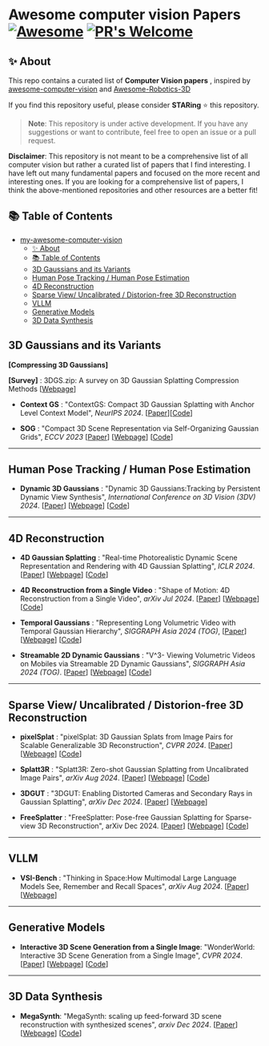 # Awesome computer vision Papers [![Awesome](https://cdn.rawgit.com/sindresorhus/awesome/d7305f38d29fed78fa85652e3a63e154dd8e8829/media/badge.svg)](https://github.com/sindresorhus/awesome)  [![PR's Welcome](https://img.shields.io/badge/PRs-welcome-brightgreen.svg?style=flat)](http://makeapullrequest.com) 

## ✨ About

This repo contains a curated list of **Computer Vision papers** , inspired by [awesome-computer-vision](https://github.com/jbhuang0604/awesome-computer-vision) and [Awesome-Robotics-3D
](https://github.com/zubair-irshad/Awesome-Robotics-3D)

If you find this repository useful, please consider **STARing** ⭐ this repository.

> **Note**: This repository is under active development. If you have any suggestions or want to contribute, feel free to open an issue or a pull request.

**Disclaimer**: This repository is not meant to be a comprehensive list of all computer vision but rather a curated list of papers that I find interesting. I have left out many fundamental papers and focused on the more recent and interesting ones. If you are looking for a comprehensive list of papers, I think the above-mentioned repositories and other resources are a better fit!

## 📚 Table of Contents
- [my-awesome-computer-vision   ](#my-awesome-computer-vision---)
  - [✨ About](#-about)
  - [📚 Table of Contents](#-table-of-contents)
  - [3D Gaussians and its Variants](#3d-gaussians-and-its-variants)
  - [Human Pose Tracking / Human Pose Estimation](#human-pose-tracking--human-pose-estimation)
  - [4D Reconstruction](#4d-reconstruction)
  - [Sparse View/ Uncalibrated / Distorion-free 3D Reconstruction](#sparse-view-uncalibrated--distorion-free-3d-reconstruction)
  - [VLLM](#vllm)
  - [Generative Models](#generative-models)
  - [3D Data Synthesis](#3d-data-synthesis)

## 3D Gaussians and its Variants

**[Compressing 3D Gaussians]**

**[Survey]** : 3DGS.zip: A survey on 3D Gaussian Splatting Compression Methods [[Webpage](https://w-m.github.io/3dgs-compression-survey/)]

* **Context GS** : "ContextGS: Compact 3D Gaussian Splatting with Anchor Level Context Model", *NeurIPS 2024*. [[Paper](https://arxiv.org/pdf/2405.20721)][[Code](https://github.com/wyf0912/ContextGS)]

* **SOG** : "Compact 3D Scene Representation via Self-Organizing Gaussian Grids", *ECCV 2023* [[Paper](https://arxiv.org/pdf/2312.13299)] [[Webpage](https://sogs.github.io/)] [[Code](https://github.com/fraunhoferhhi/Self-Organizing-Gaussians)]

------------------------------

## Human Pose Tracking / Human Pose Estimation

* **Dynamic 3D Gaussians** : "Dynamic 3D Gaussians:Tracking by Persistent Dynamic View Synthesis", *International Conference on 3D Vision (3DV) 2024*. [[Paper](https://arxiv.org/pdf/2308.09713)] [[Webpage](https://dynamic3dgaussians.github.io/)] [[Code](https://github.com/JonathonLuiten/Dynamic3DGaussians)]

------------------------------

## 4D Reconstruction

* **4D Gaussian Splatting** : "Real-time Photorealistic Dynamic Scene Representation and Rendering with 4D Gaussian Splatting", *ICLR 2024*. [[Paper](https://arxiv.org/pdf/2310.10642)] [[Webpage](https://fudan-zvg.github.io/4d-gaussian-splatting/)] [[Code](https://github.com/fudan-zvg/4d-gaussian-splatting)]
* **4D Reconstruction from a Single Video** : "Shape of Motion:
4D Reconstruction from a Single Video", *arXiv Jul 2024*. [[Paper](https://arxiv.org/pdf/2407.13764)] [[Webpage](https://shape-of-motion.github.io/)] [[Code](https://github.com/vye16/shape-of-motion)]

* **Temporal Gaussians** : "Representing Long Volumetric Video
with Temporal Gaussian Hierarchy", *SIGGRAPH Asia 2024 (TOG)*, [[Paper](https://arxiv.org/pdf/2412.09608)] [[Webpage](https://zju3dv.github.io/longvolcap/)] [[Code](https://github.com/zju3dv/EasyVolcap)]

* **Streamable 2D Dynamic Gaussians** : "V^3- Viewing Volumetric Videos on Mobiles via Streamable 2D Dynamic Gaussians", *SIGGRAPH Asia 2024 (TOG)*. [[Paper](https://arxiv.org/pdf/2409.13648)] [[Webpage](https://authoritywang.github.io/v3/)] [[Code](https://github.com/AuthorityWang/VideoGS)]


------------------------------


## Sparse View/ Uncalibrated / Distorion-free 3D Reconstruction

* **pixelSplat** : "pixelSplat: 3D Gaussian Splats from Image Pairs for Scalable Generalizable 3D Reconstruction", *CVPR 2024*. [[Paper](https://arxiv.org/pdf/2312.12337)] [[Webpage](https://davidcharatan.com/pixelsplat/)] [[Code](https://github.com/dcharatan/pixelsplat)]


* **Splatt3R** : "Splatt3R: Zero-shot Gaussian Splatting from Uncalibrated Image Pairs", *arXiv Aug 2024*. [[Paper](https://arxiv.org/pdf/2408.13912)] [[Webpage](https://splatt3r.active.vision/)] [[Code](https://github.com/btsmart/splatt3r)]

* **3DGUT** : "3DGUT: Enabling Distorted Cameras and Secondary Rays in Gaussian Splatting", *arXiv Dec 2024*. [[Paper](https://arxiv.org/pdf/2412.12507)] [[Webpage](https://research.nvidia.com/labs/toronto-ai/3DGUT/)]

* **FreeSplatter** : "FreeSplatter: Pose-free Gaussian Splatting for Sparse-view 3D Reconstruction", arXiv Dec 2024. [[Paper](https://arxiv.org/pdf/2412.09573)] [[Webpage](https://bluestyle97.github.io/projects/freesplatter/)] [[Code](https://github.com/TencentARC/FreeSplatter)]


------------------------------


## VLLM

* **VSI-Bench** : "Thinking in Space:How Multimodal Large Language Models See, Remember and Recall Spaces", *arXiv Aug 2024*. [[Paper](https://arxiv.org/pdf/2412.14171)] [[Webpage](https://vision-x-nyu.github.io/thinking-in-space.github.io/)]


------------------------------


## Generative Models

* **Interactive 3D Scene Generation from a Single Image**: "WonderWorld: Interactive 3D Scene Generation from a Single Image", *CVPR 2024*. [[Paper](https://arxiv.org/pdf/2406.09394)] [[Webpage](https://kovenyu.com/wonderworld/)] [[Code](https://github.com/KovenYu/WonderWorld)]


------------------------------

## 3D Data Synthesis

* **MegaSynth**: "MegaSynth: scaling up feed-forward 3D scene reconstruction with synthesized scenes", *arxiv Dec 2024*. [[Paper](https://arxiv.org/pdf/2412.14166)] [[Webpage](https://hwjiang1510.github.io/MegaSynth/)] [[Code](https://github.com/hwjiang1510/MegaSynth)]
